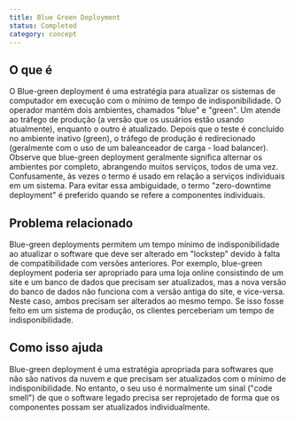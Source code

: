 ```yaml
---
title: Blue Green Deployment
status: Completed
category: concept
---
```


## O que é

O Blue-green deployment é uma estratégia para atualizar os sistemas de computador em execução com o mínimo de tempo de indisponibilidade. O operador mantém dois ambientes, chamados "blue" e "green".
Um atende ao tráfego de produção (a versão que os usuários estão usando atualmente), enquanto o outro é atualizado. Depois que o teste é concluído no ambiente inativo (green), o tráfego de produção é redirecionado (geralmente com o uso de um baleanceador de carga - load balancer). Observe que blue-green deployment geralmente significa alternar os ambientes por completo, abrangendo muitos serviços, todos de uma vez. Confusamente, às vezes o termo é usado em relação a serviços individuais em um sistema. Para evitar essa ambiguidade, o termo "zero-downtime deployment" é preferido quando se refere a componentes individuais.

## Problema relacionado

Blue-green deployments permitem um tempo mínimo de indisponibilidade ao atualizar o software que deve ser alterado em "lockstep" devido à falta de compatibilidade com versões anteriores. Por exemplo, blue-green deployment poderia ser apropriado para uma loja online consistindo de um site e um banco de dados que precisam ser atualizados, mas a nova versão do banco de dados não funciona com a versão antiga do site, e vice-versa. Neste caso, ambos precisam ser alterados ao mesmo tempo. Se isso fosse feito em um sistema de produção, os clientes perceberiam um tempo de indisponibilidade.

## Como isso ajuda

Blue-green deployment é uma estratégia apropriada para softwares que não são nativos da nuvem e que precisam ser atualizados com o mínimo de indisponibilidade. No entanto, o seu uso é normalmente um sinal ("code smell") de que o software legado precisa ser reprojetado de forma que os componentes possam ser atualizados individualmente.
